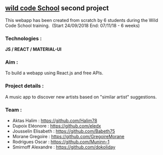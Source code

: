 ## [wild code School](https://wildcodeschool.fr/) second project


This webapp has been created from scratch by 6 students during the Wild Code School training.&nbsp;
(Start 24/09/2018 End: 07/11/18 - 6 weeks)&nbsp;

### Technologies :
**JS / REACT / MATERIAL-UI**


### Aim : 
To build a webapp using React.js and free APIs. &nbsp;

### Project details :
A music app to discover new artists based on "similar artist" suggestions.

### Team :
* Aktas Halim : https://github.com/Halim78
* Dupoix Eléonore : https://github.com/eledx
* Jousselin Elisabeth : https://github.com/Babeth75
* Morane Gregoire : https://github.com/GregoireMorane
* Rodrigues Oscar : https://github.com/Muninn-1
* Smirnoff Alexandre : https://github.com/dokoliday
